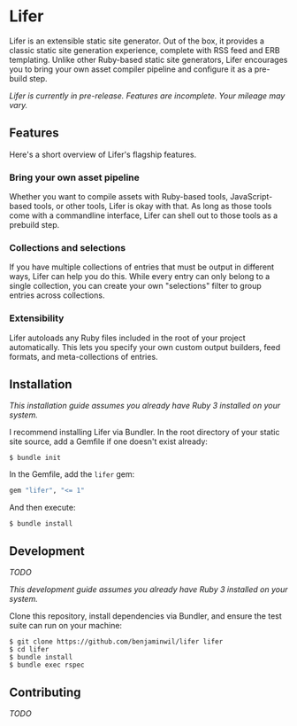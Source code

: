 # Lifer

Lifer is an extensible static site generator. Out of the box, it provides a
classic static site generation experience, complete with RSS feed and ERB
templating. Unlike other Ruby-based static site generators, Lifer encourages you
to bring your own asset compiler pipeline and configure it as a pre-build step.

_Lifer is currently in pre-release. Features are incomplete. Your mileage may
vary._

## Features

Here's a short overview of Lifer's flagship features.

### Bring your own asset pipeline

Whether you want to compile assets with Ruby-based tools, JavaScript-based
tools, or other tools, Lifer is okay with that. As long as those tools come with
a commandline interface, Lifer can shell out to those tools as a prebuild step.

### Collections and selections

If you have multiple collections of entries that must be output in different
ways, Lifer can help you do this. While every entry can only belong to a single
collection, you can create your own "selections" filter to group entries across
collections.

### Extensibility

Lifer autoloads any Ruby files included in the root of your project
automatically. This lets you specify your own custom output builders, feed
formats, and meta-collections of entries.

## Installation

_This installation guide assumes you already have Ruby 3 installed on your
system._

I recommend installing Lifer via Bundler. In the root directory of your static
site source, add a Gemfile if one doesn't exist already:

    $ bundle init

In the Gemfile, add the `lifer` gem:

```ruby
gem "lifer", "<= 1"
```

And then execute:

    $ bundle install

## Development

_TODO_

_This development guide assumes you already have Ruby 3 installed on your
system._

Clone this repository, install dependencies via Bundler, and ensure the test
suite can run on your machine:

    $ git clone https://github.com/benjaminwil/lifer lifer
    $ cd lifer
    $ bundle install
    $ bundle exec rspec

## Contributing

_TODO_
